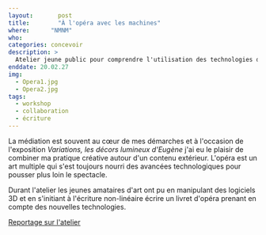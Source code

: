 ```yaml
---
layout:		  post
title:  	  "À l'opéra avec les machines"
where:      "NMNM"
who:  
categories: concevoir
description: >
  Atelier jeune public pour comprendre l'utilisation des technologies dans la réalisation d'œuvres d'art. 
enddate: 20.02.27
img:
  - Opera1.jpg
  - Opera2.jpg
tags:
  - workshop
  - collaboration
  - écriture
---
```


La médiation est souvent au cœur de mes démarches et à l'occasion de l'exposition *Variations, les décors lumineux d'Eugène* j'ai eu le plaisir de combiner ma pratique créative autour d'un contenu extérieur. L'opéra est un art multiple qui s'est toujours nourri des avancées technologiques pour pousser plus loin le spectacle. 

Durant l'atelier les jeunes amataires d'art ont pu en manipulant des logiciels 3D et en s'initiant à l'écriture non-linéaire écrire un livret d'opéra prenant en compte des nouvelles technologies.

[Reportage sur l'atelier](https://www.youtube.com/watch?v=k0zhwvhVaMs)